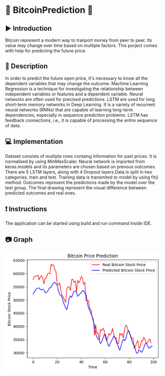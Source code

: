 # :robot: BitcoinPrediction :car:

## :arrow_forward: Introduction
Bitcoin represent a modern way to tranport money from peer to peer. Its value may change over time based on multiple factors. This porject comes with help for predicting the future price.  

## :memo: Description

In order to predict the future open price, it's necessary to know all the dependent variables that may change the outcome. Machine Learning Regression is a technique for investigating the relationship between independent variables or features and a dependent variable. Neural networks are often used for precised predictions. LSTM are used for long short-term memory networks in Deep Learning. It is a variety of recurrent neural networks (RNNs) that are capable of learning long-term dependencies, especially in sequence prediction problems. LSTM has feedback connections, i.e., it is capable of processing the entire sequence of data.
## :computer: Implementation

Dataset consists of multiple rows containg information for past prices. It is normalised by using MinMaxScaler. Neural network is imported from keras.models and its parameters are chosen based on prevous outcomes. There are 5 LSTM layers, along with 4 Dropout layers.Data is split in two categories, train and test. Training data is transmited to model by using fit() method. Outcomes represent the predictions made by the model over the test group. The final drawing represent the visual difference between predicted outcomes and real ones.

## :exclamation: Instructions
The application can be started using build and run command inside IDE.
  
 ## :camera: Graph
<p align="center">
 <img src="https://github.com/Marius2504/BitcoinPrediction/blob/master/bitcoin_generated.png" width="600">
</p>

